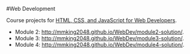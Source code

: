 #Web Development

Course projects for [HTML, CSS, and JavaScript for Web Developers](https://www.coursera.org/learn/html-css-javascript-for-web-developers/).

- Module 2: http://mmking2048.github.io/WebDev/module2-solution/.
- Module 3: http://mmking2048.github.io/WebDev/module3-solution/.
- Module 4: http://mmking2048.github.io/WebDev/module4-solution/.